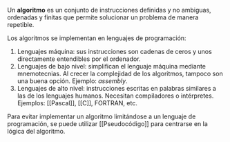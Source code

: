 Un **algoritmo** es un conjunto de instrucciones definidas y no ambiguas, ordenadas y finitas que permite solucionar un problema de manera repetible.

Los algoritmos se implementan en lenguajes de programación:

1. Lenguajes máquina: sus instrucciones son cadenas de ceros y unos directamente entendibles por el ordenador.
2. Lenguajes de bajo nivel: simplifican el lenguaje máquina mediante mnemotecnias. Al crecer la complejidad de los algoritmos, tampoco son una buena opción. Ejemplo: _assembly_.
3. Lenguajes de alto nivel: instrucciones escritas en palabras similares a las de los lenguajes humanos. Necesitan compiladores o intérpretes. Ejemplos: [[Pascal]], [[C]], FORTRAN, etc.

Para evitar implementar un algoritmo limitándose a un lenguaje de programación, se puede utilizar [[Pseudocódigo]] para centrarse en la lógica del algoritmo.
